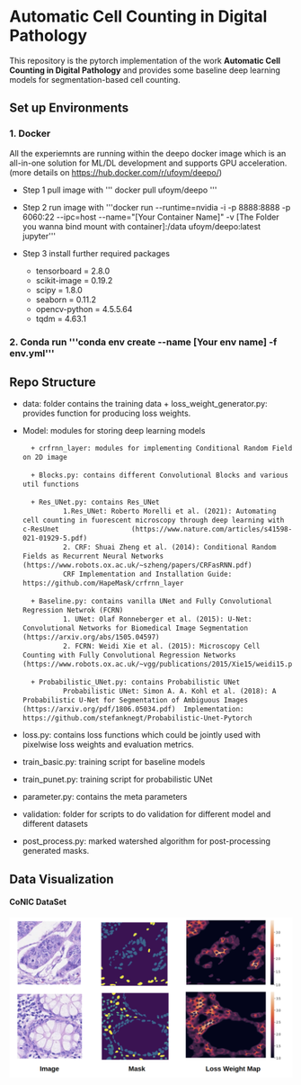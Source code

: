 # Automatic Cell Counting in Digital Pathology

This repository is the pytorch implementation of the work **Automatic Cell Counting in Digital Pathology** and provides some baseline deep learning models for segmentation-based cell counting. 

## Set up Environments 
### 1. Docker 

All the experiemnts are running within the deepo docker image which is an all-in-one solution for ML/DL development and supports GPU acceleration. (more details on https://hub.docker.com/r/ufoym/deepo/)

* Step 1 pull image with ''' docker pull ufoym/deepo '''

* Step 2 run image with '''docker run --runtime=nvidia -i -p 8888:8888 -p 6060:22 --ipc=host --name="[Your Container Name]" -v [The Folder you wanna bind mount with container]:/data ufoym/deepo:latest jupyter'''

* Step 3 install further required packages

  - tensorboard = 2.8.0
  - scikit-image = 0.19.2
  - scipy = 1.8.0
  - seaborn = 0.11.2
  - opencv-python = 4.5.5.64
  - tqdm = 4.63.1



### 2. Conda run '''conda env create --name [Your env name] -f env.yml'''

## Repo Structure 
* data: folder contains the training data 
        + loss_weight_generator.py: provides function for producing loss weights.
* Model: modules for storing deep learning models

        + crfrnn_layer: modules for implementing Conditional Random Field on 2D image 

        + Blocks.py: contains different Convolutional Blocks and various util functions 

        + Res_UNet.py: contains Res_UNet 
                1.Res_UNet: Roberto Morelli et al. (2021): Automating cell counting in fuorescent microscopy through deep learning with c‑ResUnet                  (https://www.nature.com/articles/s41598-021-01929-5.pdf)
                2. CRF: Shuai Zheng et al. (2014): Conditional Random Fields as Recurrent Neural Networks (https://www.robots.ox.ac.uk/~szheng/papers/CRFasRNN.pdf)
                CRF Implementation and Installation Guide: https://github.com/HapeMask/crfrnn_layer

        + Baseline.py: contains vanilla UNet and Fully Convolutional Regression Netwrok (FCRN)
                1. UNet: Olaf Ronneberger et al. (2015): U-Net: Convolutional Networks for Biomedical Image Segmentation (https://arxiv.org/abs/1505.04597)
                2. FCRN: Weidi Xie et al. (2015): Microscopy Cell Counting with Fully Convolutional Regression Networks (https://www.robots.ox.ac.uk/~vgg/publications/2015/Xie15/weidi15.pdf)

        + Probabilistic_UNet.py: contains Probabilistic UNet 
                Probabilistic UNet: Simon A. A. Kohl et al. (2018): A Probabilistic U-Net for Segmentation of Ambiguous Images (https://arxiv.org/pdf/1806.05034.pdf)  Implementation: https://github.com/stefanknegt/Probabilistic-Unet-Pytorch

* loss.py: contains loss functions which could be jointly used with pixelwise loss weights and evaluation metrics. 
* train_basic.py: training script for baseline models 
* train_punet.py: training script for probabilistic UNet
* parameter.py: contains the meta parameters
* validation: folder for scripts to do validation for different model and different datasets
* post_process.py: marked watershed algorithm for post-processing generated masks. 


## Data Visualization 
#### CoNIC DataSet
![CoNIC DataSet](https://github.com/yyimingucl/Auto_Cell_Counting_with_PUNet/blob/main/readme_image/datavisualization.png)



